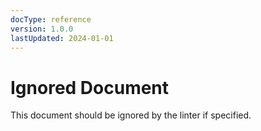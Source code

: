 ```yaml
---
docType: reference
version: 1.0.0
lastUpdated: 2024-01-01
---
```

# Ignored Document
This document should be ignored by the linter if specified.
